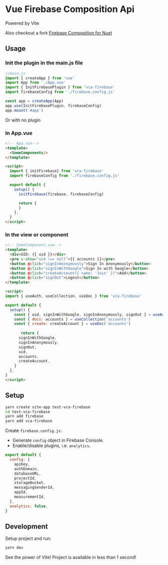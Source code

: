 # Vue Firebase Composition Api

Powered by Vite

Also checkout a fork [Firebase Composition for Nuxt](https://github.com/razbakov/nuxt-firebase-composition)

## Usage
### Init the plugin in the main.js file
```js
//main.js
import { createApp } from 'vue'
import App from './App.vue'
import { InitFirebasePlugin } from 'vca-firebase'
import firebaseConfig from './firebase.config.js'

const app = createApp(App)
app.use(InitFirebasePlugin, firebaseConfig)
app.mount('#app')
``` 
Or with no plugin
### In App.vue 
```html
<!-- App.vue-->
<template>
  <SomeComponents/>
</template>

<script>
  import { initFirebase} from 'vca-firebase'
  import firebaseConfig from './firebase.config.js'

  export default {
    setup() {
      initFirebase(firebase, firebaseConfig)

      return {
      }
    },
  }
</script>
```

### In the view or component
```html
<!-- SomeComponent.vue-->
<template>
  <div>UID: {{ uid }}</div>
  <pre v-show="uid !== null">{{ accounts }}</pre>
  <button @click="signInAnonymously">Sign In Anonymously</button>
  <button @click="signInWithGoogle">Sign In with Google</button>
  <button @click="createAccount({ name: 'Join' })">Add</button>
  <button @click="signOut">Logout</button>
</template>

<script>
import { useAuth, useCollection, useDoc } from 'vca-firebase'

export default {
  setup() {
    const { uid, signInWithGoogle, signInAnonymously, signOut } = useAuth()
    const { docs: accounts } = useCollection('accounts')
    const { create: createAccount } = useDoc('accounts')
    
       return {
      signInWithGoogle,
      signInAnonymously,
      signOut,
      uid,
      accounts,
      createAccount,
    }
  },
}
</script>
```

## Setup

```bash
yarn create vite-app test-vca-firebase
cd test-vca-firebase
yarn add firebase
yarn add vca-firebase
```

Create `firebase.config.js`:

- Generate `config` object in Firebase Console.
- Enable/disable plugins, i.e. `analytics`.

```js
export default {
  config: {
    apiKey,
    authDomain,
    databaseURL,
    projectId,
    storageBucket,
    messagingSenderId,
    appId,
    measurementId,
  },
  analytics: false,
}
```

## Development

Setup project and run:

```bash
yarn dev
```

See the power of Vite! Project is available in less than 1 second!
